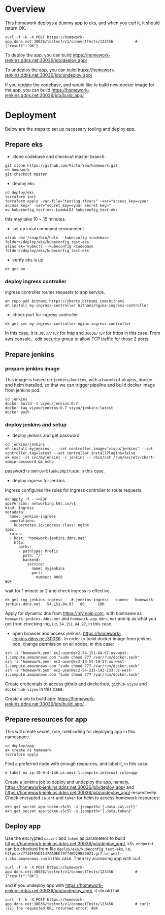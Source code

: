 # Overview
This homework deploys a dummy app to eks, and when you curl it, it should return OK.
```hcl
curl -f -k -X POST https://homework-app.ddns.net:30036/testvnf/v1/connectTests/123456          # {"result":"OK"}
```
To deploy the app, you can build https://homework-jenkins.ddns.net:30036/job/deploy_app/

To undeploy the app, you can build https://homework-jenkins.ddns.net:30036/job/undeploy_app/

If you update the codebase, and would like to build new docker image for the app, you can build https://homework-jenkins.ddns.net:30036/job/build_app/
# Deployment
Below are the steps to set up necessary tooling and deploy app.
## Prepare eks
* clone codebase and checkout master branch
```hcl
git clone https://github.com/VictorYou/homework.git
cd homework
git checkout master
```
* deploy eks
```hcl
cd deploy/eks
terraform init
terraform apply -var-file="testing.tfvars" -var="access_key=<your access key>" -var="secret_key=<your secret key>"
mv kubeconfig_test-eks-LumdwL5J kubeconfig_test-eks
```
this may take 10 ~ 15 minutes.
* set up local command environment
```hcl
alias eh='/snap/bin/helm --kubeconfig <codebase folder>/deploy/eks/kubeconfig_test-eks'
alias ek='kubectl --kubeconfig <codebase folder>/deploy/eks/kubeconfig_test-eks'
```
* verify eks is up
```hcl
ek get no
```
### deploy ingress controller
ingress controller routes requests to app service.
```hcl
eh repo add bitnami https://charts.bitnami.com/bitnami
eh install my-ingress-controller bitnami/nginx-ingress-controller
```
* check port for ingress controller
```hcl
ek get svc my-ingress-controller-nginx-ingress-controller
```
In this case, it is `30537/TCP` for http and `30036/TCP` for https in this case. From aws console，edit security group to allow TCP traffic for those 2 ports.
## Prepare jenkins
### prepare jenkins image
This image is based on `jenkins/kenkins`, with a bunch of plugins, docker and helm installed, so that we can trigger pipeline and build docker image from jenkins pod.
```hcl
cd jenkins
docker build -t viyou/jenkins:0.7 .
docker tag viyou/jenkins:0.7 viyou/jenkins:latest
docker push
```
### deploy jenkins and setup
* deploy jenkins and get password
```hcl
cd jenkins/jenkins
eh install myjenkins . --set controller.image="viyou/jenkins" --set controller.tag=latest --set controller.installPlugins=false
ek exec -it svc/myjenkins -c jenkins -- /bin/cat /run/secrets/chart-admin-password && echo
```
password is `UmPnUvrbluoku2Np37um36` in this case.
* deploy ingress for jenkins

Ingress configures the rules for ingress controller to route requests.
```hcl
ek apply -f - <<EOF
apiVersion: networking.k8s.io/v1
kind: Ingress
metadata:
  name: jenkins-ingress
  annotations:
    kubernetes.io/ingress.class: nginx
spec:
  rules:
  - host: "homework-jenkins.ddns.net"
    http:
      paths:
      - pathType: Prefix
        path: "/"
        backend:
          service:
            name: myjenkins
            port:
              number: 8080
EOF
```
wait for 1 minute or 2 and check ingress is effective.
```hcl
ek get ing jenkins-ingress    # jenkins-ingress   <none>   homework-jenkins.ddns.net   54.151.84.97   80      10h
```
Apply for dynamic dns from https://my.noip.com, with hostname as `homework-jenkins.ddns.net` and `homework-app.ddns.net` and ip as what you get from checking ing, i.e, `54.151.84.97`, in this case.
* open browser and access jenkins: https://homework-jenkins.ddns.net:30036 .
In order to build docker image from jenkins pod, change permission on all nodes, in this case:
```hcl
ssh -i "homework.pem" ec2-user@ec2-54-151-84-97.us-west-1.compute.amazonaws.com "sudo chmod 777 /var/run/docker.sock"
ssh -i "homework.pem" ec2-user@ec2-13-57-10-17.us-west-1.compute.amazonaws.com "sudo chmod 777 /var/run/docker.sock"
ssh -i "homework.pem" ec2-user@ec2-54-215-192-233.us-west-1.compute.amazonaws.com "sudo chmod 777 /var/run/docker.sock"
```
Create credentials to access github and dockerhub, `github-viyou` and `dockerhub-viyou` in this case.

Create a job to build app: https://homework-jenkins.ddns.net:30036/job/build_app/ .
## Prepare resources for app
This will create secret, role, rolebinding for deploying app in this namespace.
```hcl
cd deploy/app
ek create ns homework
terraform apply
```
Find a preferred node with enough resources, and label it, in this case:
```hcl
k label no ip-10-0-4-146.us-west-1.compute.internal role=app
```
Create a jenkins job to deploy and undeploy the app, namely, https://homework-jenkins.ddns.net:30036/job/deploy_app/ and https://homework-jenkins.ddns.net:30036/job/undeploy_app/ respectively.
Check encrypted `ca.crt` and `token` for helm to access homework resources:
```hcl
ekh get secret app-token-s5c5l -o jsonpath='{.data.ca\.crt}'
ekh get secret app-token-s5c5l -o jsonpath='{.data.token}'
```
## Deploy app
Use the encrypted `ca.crt` and `token` as parameters to build https://homework-jenkins.ddns.net:30036/job/deploy_app/, `k8s_endpoint` can be checked from file `deploy/eks/kubeconfig_test-eks`, i.e, `https://773EF95D5147AA9EE79774ED29B85923.gr7.us-west-1.eks.amazonaws.com` in this case.
Then try accessing app with curl.
```hcl
curl -f -k -X POST https://homework-app.ddns.net:30036/testvnf/v1/connectTests/123456          # {"result":"OK"}
```
and if you undeploy app with https://homework-jenkins.ddns.net:30036/job/undeploy_app/, it should fail.
```hcl
curl -f -k -X POST https://homework-app.ddns.net:30036/testvnf/v1/connectTests/123456          # curl: (22) The requested URL returned error: 404 
```
